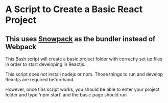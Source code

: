 <h1>A Script to Create a Basic React Project</h1>
<h2>This uses <a href="https://www.snowpack.dev/">Snowpack</a> as the bundler instead of Webpack</h2>

<p>This Bash script will create a basic project folder with correctly set up files in order to start 
developing in Reactjs.</p>

<p>This script does not install nodejs or npm.  Those things to run and develop Reactjs are required beforehand.</p>

<p>However, once tihs script works, you should be able to enter your project folder and type 'npm start' and the basic page should run</p>